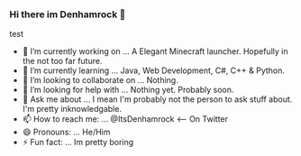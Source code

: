 ### Hi there im Denhamrock 👋
test

- 🔭 I’m currently working on ...
A Elegant Minecraft launcher. Hopefully in the not too far future.
- 🌱 I’m currently learning ...
Java, Web Development, C#, C++ & Python.
- 👯 I’m looking to collaborate on ...
Nothing.
- 🤔 I’m looking for help with ...
Nothing yet. Probably soon.
- 💬 Ask me about ...
I mean I'm probably not the person to ask stuff about. I'm pretty inknowledgable.
- 📫 How to reach me: ...
@ItsDenhamrock <-- On Twitter
- 😄 Pronouns: ...
He/Him
- ⚡ Fun fact: ...
Im pretty boring
